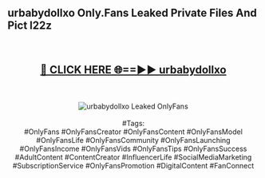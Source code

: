 <h2>urbabydollxo Only.Fans Leaked Private Files And Pict l22z</h2>
<br>
<div align="center">
<h2><a href="https://mediafiles.top/urbabydollxo" rel="nofollow">🔴 CLICK HERE 🌐==►► urbabydollxo</a></h2>
<br>
<br>
<a href="https://mediafiles.top/urbabydollxo" rel="nofollow" data-target="animated-image.originalLink"><img src="https://i.ibb.co.com/WyWwxjT/player-gif2.gif" alt="urbabydollxo Leaked OnlyFans" style="max-width: 100%; display: inline-block;" data-target="animated-image.originalImage"></a>
<br><br>
#Tags:
<br>
#OnlyFans #OnlyFansCreator #OnlyFansContent #OnlyFansModel #OnlyFansLife #OnlyFansCommunity #OnlyFansLaunching #OnlyFansIncome #OnlyFansVids #OnlyFansTips #OnlyFansSuccess #AdultContent #ContentCreator #InfluencerLife #SocialMediaMarketing #SubscriptionService #OnlyFansPromotion #DigitalContent #FanConnect
</div>
<br>
